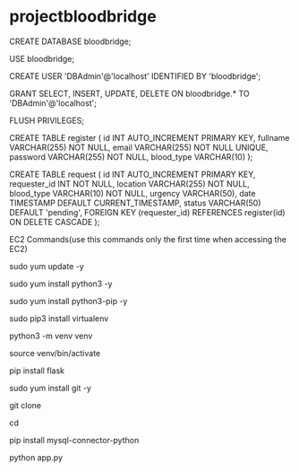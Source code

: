 # projectbloodbridge
CREATE DATABASE bloodbridge;

USE bloodbridge;

CREATE USER 'DBAdmin'@'localhost' IDENTIFIED BY 'bloodbridge';

GRANT SELECT, INSERT, UPDATE, DELETE ON bloodbridge.* TO 'DBAdmin'@'localhost';

FLUSH PRIVILEGES;

CREATE TABLE register ( id INT AUTO_INCREMENT PRIMARY KEY, fullname VARCHAR(255) NOT NULL, email VARCHAR(255) NOT NULL UNIQUE, password VARCHAR(255) NOT NULL, blood_type VARCHAR(10) );

CREATE TABLE request ( id INT AUTO_INCREMENT PRIMARY KEY, requester_id INT NOT NULL, location VARCHAR(255) NOT NULL, blood_type VARCHAR(10) NOT NULL, urgency VARCHAR(50), date TIMESTAMP DEFAULT CURRENT_TIMESTAMP, status VARCHAR(50) DEFAULT 'pending', FOREIGN KEY (requester_id) REFERENCES register(id) ON DELETE CASCADE );

EC2 Commands(use this commands only the first time when accessing the EC2)

sudo yum update -y

sudo yum install python3 -y

sudo yum install python3-pip -y

sudo pip3 install virtualenv

python3 -m venv venv

source venv/bin/activate

pip install flask

sudo yum install git -y

git clone

cd

pip install mysql-connector-python

python app.py

